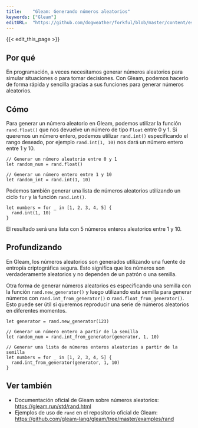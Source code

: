 ```yaml
---
title:    "Gleam: Generando números aleatorios"
keywords: ["Gleam"]
editURL:  "https://github.com/dogweather/forkful/blob/master/content/es/gleam/generating-random-numbers.md"
---
```


{{< edit_this_page >}}

## Por qué

En programación, a veces necesitamos generar números aleatorios para simular situaciones o para tomar decisiones. Con Gleam, podemos hacerlo de forma rápida y sencilla gracias a sus funciones para generar números aleatorios.

## Cómo

Para generar un número aleatorio en Gleam, podemos utilizar la función `rand.float()` que nos devuelve un número de tipo `Float` entre 0 y 1. Si queremos un número entero, podemos utilizar `rand.int()` especificando el rango deseado, por ejemplo `rand.int(1, 10)` nos dará un número entero entre 1 y 10.

```Gleam
// Generar un número aleatorio entre 0 y 1
let random_num = rand.float()

// Generar un número entero entre 1 y 10
let random_int = rand.int(1, 10)
```

Podemos también generar una lista de números aleatorios utilizando un ciclo `for` y la función `rand.int()`.

```Gleam
let numbers = for _ in [1, 2, 3, 4, 5] {
  rand.int(1, 10)
}
```

El resultado será una lista con 5 números enteros aleatorios entre 1 y 10.

## Profundizando

En Gleam, los números aleatorios son generados utilizando una fuente de entropía criptográfica segura. Esto significa que los números son verdaderamente aleatorios y no dependen de un patrón o una semilla.

Otra forma de generar números aleatorios es especificando una semilla con la función `rand.new_generator()` y luego utilizando esta semilla para generar números con `rand.int_from_generator()` o `rand.float_from_generator()`. Esto puede ser útil si queremos reproducir una serie de números aleatorios en diferentes momentos.

```Gleam
let generator = rand.new_generator(123)

// Generar un número entero a partir de la semilla
let random_num = rand.int_from_generator(generator, 1, 10)

// Generar una lista de números enteros aleatorios a partir de la semilla
let numbers = for _ in [1, 2, 3, 4, 5] {
  rand.int_from_generator(generator, 1, 10)
}
```

## Ver también

- Documentación oficial de Gleam sobre números aleatorios: https://gleam.run/std/rand.html
- Ejemplos de uso de `rand` en el repositorio oficial de Gleam: https://github.com/gleam-lang/gleam/tree/master/examples/rand